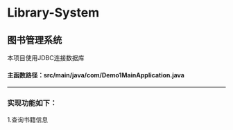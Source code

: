 # Library-System
## 图书管理系统
本项目使用JDBC连接数据库<br>
#### 主函数路径：src/main/java/com/Demo1MainApplication.java
***
### 实现功能如下：<br>
1.查询书籍信息<br>
